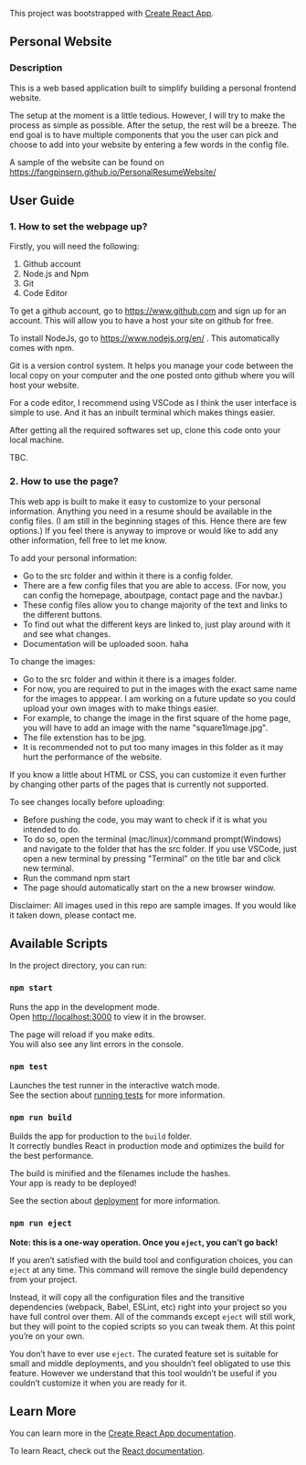 This project was bootstrapped with [Create React App](https://github.com/facebook/create-react-app).

## Personal Website

### Description

This is a web based application built to simplify building a personal frontend website. <br />

The setup at the moment is a little tedious. However, I will try to make the process as simple as possible. After the setup, the rest will be a breeze. The end goal is to have multiple components that you the user can pick and choose to add into your website by entering a few words in the config file.

A sample of the website can be found on https://fangpinsern.github.io/PersonalResumeWebsite/

## User Guide

### 1. How to set the webpage up?

Firstly, you will need the following:

1. Github account
2. Node.js and Npm
3. Git
4. Code Editor

To get a github account, go to https://www.github.com and sign up for an account. This will allow you to have a host your site on github for free.

To install NodeJs, go to https://www.nodejs.org/en/ . This automatically comes with npm.

Git is a version control system. It helps you manage your code between the local copy on your computer and the one posted onto github where you will host your website.

For a code editor, I recommend using VSCode as I think the user interface is simple to use. And it has an inbuilt terminal which makes things easier.

After getting all the required softwares set up, clone this code onto your local machine.

TBC.

### 2. How to use the page?

This web app is built to make it easy to customize to your personal information. Anything you need in a resume should be available in the config files. (I am still in the beginning stages of this. Hence there are few options.) If you feel there is anyway to improve or would like to add any other information, fell free to let me know.

To add your personal information:

- Go to the src folder and within it there is a config folder.
- There are a few config files that you are able to access. (For now, you can config the homepage, aboutpage, contact page and the navbar.)
- These config files allow you to change majority of the text and links to the different buttons.
- To find out what the different keys are linked to, just play around with it and see what changes.
- Documentation will be uploaded soon. haha

To change the images:

- Go to the src folder and within it there is a images folder.
- For now, you are required to put in the images with the exact same name for the images to apppear. I am working on a future update so you could upload your own images with to make things easier.
- For example, to change the image in the first square of the home page, you will have to add an image with the name "square1Image.jpg".
- The file extenstion has to be jpg.
- It is recommended not to put too many images in this folder as it may hurt the performance of the website.

If you know a little about HTML or CSS, you can customize it even further by changing other parts of the pages that is currently not supported.

To see changes locally before uploading:

- Before pushing the code, you may want to check if it is what you intended to do.
- To do so, open the terminal (mac/linux)/command prompt(Windows) and navigate to the folder that has the src folder. If you use VSCode, just open a new terminal by pressing "Terminal" on the title bar and click new terminal.
- Run the command npm start
- The page should automatically start on the a new browser window.

Disclaimer: All images used in this repo are sample images. If you would like it taken down, please contact me.

## Available Scripts

In the project directory, you can run:

### `npm start`

Runs the app in the development mode.<br />
Open [http://localhost:3000](http://localhost:3000) to view it in the browser.

The page will reload if you make edits.<br />
You will also see any lint errors in the console.

### `npm test`

Launches the test runner in the interactive watch mode.<br />
See the section about [running tests](https://facebook.github.io/create-react-app/docs/running-tests) for more information.

### `npm run build`

Builds the app for production to the `build` folder.<br />
It correctly bundles React in production mode and optimizes the build for the best performance.

The build is minified and the filenames include the hashes.<br />
Your app is ready to be deployed!

See the section about [deployment](https://facebook.github.io/create-react-app/docs/deployment) for more information.

### `npm run eject`

**Note: this is a one-way operation. Once you `eject`, you can’t go back!**

If you aren’t satisfied with the build tool and configuration choices, you can `eject` at any time. This command will remove the single build dependency from your project.

Instead, it will copy all the configuration files and the transitive dependencies (webpack, Babel, ESLint, etc) right into your project so you have full control over them. All of the commands except `eject` will still work, but they will point to the copied scripts so you can tweak them. At this point you’re on your own.

You don’t have to ever use `eject`. The curated feature set is suitable for small and middle deployments, and you shouldn’t feel obligated to use this feature. However we understand that this tool wouldn’t be useful if you couldn’t customize it when you are ready for it.

## Learn More

You can learn more in the [Create React App documentation](https://facebook.github.io/create-react-app/docs/getting-started).

To learn React, check out the [React documentation](https://reactjs.org/).
